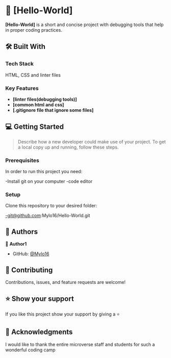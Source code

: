 # 📖 [Hello-World] <a name="about-project"></a>

**[Hello-World]** is a short and concise project with debugging tools that help in proper coding practices.

## 🛠 Built With <a name="built-with"></a>

### Tech Stack <a name="tech-stack"></a>

HTML, CSS and linter files

### Key Features <a name="key-features"></a>

- **[linter files(debugging tools)]**
- **[common html and css]**
- **[.gitignore file that ignore some files]**





<!-- GETTING STARTED -->

## 💻 Getting Started <a name="getting-started"></a>

> Describe how a new developer could make use of your project.
To get a local copy up and running, follow these steps.

### Prerequisites

In order to run this project you need:

-Install git on your computer
-code editor


### Setup

Clone this repository to your desired folder:

-git@github.com:Mylo16/Hello-World.git


## 👥 Authors <a name="authors"></a>

👤 **Author1**

- GitHub: [@Mylo16](https://github.com/Mylo16)

## 🤝 Contributing <a name="contributing"></a>

Contributions, issues, and feature requests are welcome!

## ⭐️ Show your support <a name="support"></a>

If you like this project show your support by giving a ⭐️

## 🙏 Acknowledgments <a name="acknowledgements"></a>

I would like to thank the entire microverse staff and students for such a wonderful coding camp
